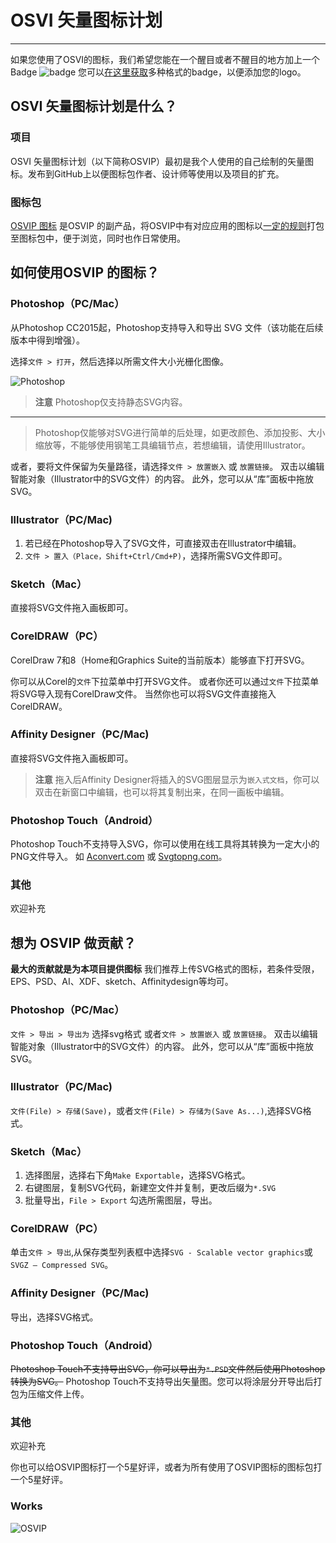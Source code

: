# OSVI 矢量图标计划
---
如果您使用了OSVI的图标，我们希望您能在一个醒目或者不醒目的地方加上一个Badge
![badge](https://img.vim-cn.com/7a/2230134d0c6566fc8ddf6193dd54e18d9495bf.png
)
您可以[在这里获取](https://github.com/TucaoNico/OSVI-Project/tree/master/badge)多种格式的badge，以便添加您的logo。

## OSVI 矢量图标计划是什么？
### 项目
OSVI 矢量图标计划（以下简称OSVIP）最初是我个人使用的自己绘制的矢量图标。发布到GitHub上以便图标包作者、设计师等使用以及项目的扩充。
### 图标包
[OSVIP 图标](https://www.coolapk.com/apk/192340) 是OSVIP 的副产品，将OSVIP中有对应应用的图标以[一定的规则]()打包至图标包中，便于浏览，同时也作日常使用。

## 如何使用OSVIP 的图标？
### Photoshop（PC/Mac）
从Photoshop CC2015起，Photoshop支持导入和导出 SVG 文件（该功能在后续版本中得到增强）。

选择`文件 > 打开`，然后选择以所需文件大小光栅化图像。

![Photoshop](https://i.loli.net/2018/07/09/5b437cf77415f.jpg)

> **注意** 
> Photoshop仅支持静态SVG内容。
> 
-------
> Photoshop仅能够对SVG进行简单的后处理，如更改颜色、添加投影、大小缩放等，不能够使用钢笔工具编辑节点，若想编辑，请使用Illustrator。

或者，要将文件保留为矢量路径，请选择`文件 > 放置嵌入` 或 `放置链接`。 双击以编辑智能对象（Illustrator中的SVG文件）的内容。 此外，您可以从“库”面板中拖放SVG。

### Illustrator（PC/Mac)
1. 若已经在Photoshop导入了SVG文件，可直接双击在Illustrator中编辑。
2. `文件 > 置入（Place，Shift+Ctrl/Cmd+P)`，选择所需SVG文件即可。

### Sketch（Mac）
直接将SVG文件拖入画板即可。

### CorelDRAW（PC）
CorelDraw 7和8（Home和Graphics Suite的当前版本）能够直下打开SVG。

你可以从Corel的`文件`下拉菜单中打开SVG文件。
或者你还可以通过`文件`下拉菜单将SVG导入现有CorelDraw文件。 当然你也可以将SVG文件直接拖入CorelDRAW。

### Affinity Designer（PC/Mac)
直接将SVG文件拖入画板即可。
> **注意** 
> 拖入后Affinity Designer将插入的SVG图层显示为`嵌入式文档`，你可以双击在新窗口中编辑，也可以将其复制出来，在同一画板中编辑。

### Photoshop Touch（Android）
Photoshop Touch不支持导入SVG，你可以使用在线工具将其转换为一定大小的PNG文件导入。
如 [Aconvert.com](https://www.aconvert.com/cn/image/svg-to-png/) 或 [Svgtopng.com](https://svgtopng.com/zh/)。

### 其他
欢迎补充

## 想为 OSVIP 做贡献？
 **最大的贡献就是为本项目提供图标**
 我们推荐上传SVG格式的图标，若条件受限，EPS、PSD、AI、XDF、sketch、Affinitydesign等均可。
### Photoshop（PC/Mac）
`文件 > 导出 > 导出为` 选择svg格式
或者`文件 > 放置嵌入` 或 `放置链接`。 双击以编辑智能对象（Illustrator中的SVG文件）的内容。 此外，您可以从“库”面板中拖放SVG。

### Illustrator（PC/Mac)
`文件(File) > 存储(Save)`，或者`文件(File) > 存储为(Save As...)`,选择SVG格式。

### Sketch（Mac）
1. 选择图层，选择右下角`Make Exportable`，选择SVG格式。
2. 右键图层，复制SVG代码，新建空文件并复制，更改后缀为`*.SVG`
3. 批量导出，`File > Export` 勾选所需图层，导出。

### CorelDRAW（PC）
单击`文件 > 导出`,从保存类型列表框中选择`SVG - Scalable vector graphics`或`SVGZ – Compressed SVG`。

### Affinity Designer（PC/Mac)
导出，选择SVG格式。

### Photoshop Touch（Android）
~~Photoshop Touch不支持导出SVG，你可以导出为`*.PSD`文件然后使用Photoshop转换为SVG。~~
Photoshop Touch不支持导出矢量图。您可以将涂层分开导出后打包为压缩文件上传。

### 其他
欢迎补充

你也可以给OSVIP图标打一个5星好评，或者为所有使用了OSVIP图标的图标包打一个5星好评。

### Works

![OSVIP](https://i.loli.net/2018/08/21/5b7c1dc02820e.png)

